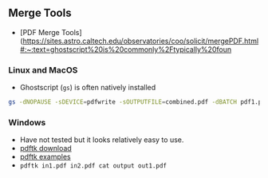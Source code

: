 
## Merge Tools

- [PDF Merge Tools](https://sites.astro.caltech.edu/observatories/coo/solicit/mergePDF.html#:~:text=ghostscript%20is%20commonly%2Ftypically%20foun

### Linux and MacOS

- Ghostscript (`gs`) is often natively installed

```bash
gs -dNOPAUSE -sDEVICE=pdfwrite -sOUTPUTFILE=combined.pdf -dBATCH pdf1.pdf pdf2.pdf pdf3.pdf ...
```

### Windows

- Have not tested but it looks relatively easy to use.
- [pdftk download](https://www.pdflabs.com/tools/pdftk-the-pdf-toolkit/)
- [pdftk examples](https://www.pdflabs.com/docs/pdftk-cli-examples/)
- `pdftk in1.pdf in2.pdf cat output out1.pdf`
